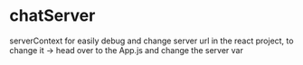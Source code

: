 # chatServer

serverContext for easily debug and change server url in the react project,
to change it -> head over to the App.js and change the server var
